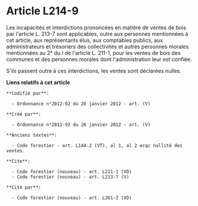 # Article L214-9

Les incapacités et interdictions prononcées en matière de ventes de bois par l'article L. 213-7 sont applicables, outre aux
personnes mentionnées à cet article, aux représentants élus, aux comptables publics, aux administrateurs et trésoriers des
collectivités et autres personnes morales mentionnées au 2° du I de l'article L. 211-1, pour les ventes de bois des communes
et des personnes morales dont l'administration leur est confiée.

S'ils passent outre à ces interdictions, les ventes sont déclarées nulles.

**Liens relatifs à cet article**

	**Codifié par**:

	  - Ordonnance n°2012-92 du 26 janvier 2012 - art. (V)

	**Créé par**:

	  - Ordonnance n°2012-92 du 26 janvier 2012 - art. (V)

	**Anciens textes**:

	  - Code forestier - art. L144-2 (VT), al 1, al 2 ecqc nullité des ventes.

	**Cite**:

	  - Code forestier (nouveau) - art. L211-1 (VD)
	  - Code forestier (nouveau) - art. L213-7 (V)

	**Cité par**:

	  - Code forestier (nouveau) - art. L261-2 (VD)
